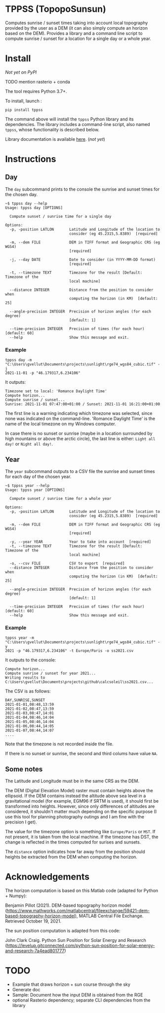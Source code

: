 # TPPSS (TopopoSunsun)

Computes sunrise / sunset times taking into account local topography provided by the user as a DEM (it can also simply compute an horizon based on the DEM). Provides a library and a command line script to compute sunrise / sunset for a location for a single day or a whole year.

# Install

*Not yet on PyPI*

TODO mention rasterio + conda

The tool requires Python 3.7+.

To install, launch :

```console
pip install tppss
```

The command above will install the `tppss` Python library and its dependencies. The library includes a command-line script, also named `tppss`, whose functionality is described below.

Library documentation is available [here](http://example.com). (*not yet*)

# Instructions

## Day

The `day` subcommand prints to the console the sunrise and sunset times for the chosen day.

```console
~$ tppss day --help
Usage: tppss day [OPTIONS]

  Compute sunset / sunrise time for a single day

Options:
  -p, -position LATLON       Latitude and Longitude of the location to
                             consider (eg 45.2315,5.8389)  [required]

  -m, --dem FILE             DEM in TIFF format and Geographic CRS (eg WGS4)
                             [required]

  -j, --day DATE             Date to consider (in YYYY-MM-DD format)
                             [required]

  -t, --timezone TEXT        Timezone for the result [Default: Timezone of the
                             local machine]

  --distance INTEGER         Distance from the position to consider when
                             computing the horizon (in KM)  [default: 25]

  --angle-precision INTEGER  Precision of horizon angles (for each degree)
                             [default: 1]

  --time-precision INTEGER   Precision of times (for each hour)  [default: 60]
  --help                     Show this message and exit.
```


### Example

```
tppss day -m "C:\Users\gvellut\Documents\projects\sunlight\rge74_wgs84_cubic.tif" -j
2021-11-01 -p "46.179317,6.234106"
```

It outputs:

```
Timezone set to local: 'Romance Daylight Time'
Compute horizon...
Compute sunrise / sunset...
Sunrise: 2021-11-01 07:47:00+01:00 / Sunset: 2021-11-01 16:21:00+01:00
```

The first line is a warning indicating which timezone was selected, since none was indicated on the command-line. 'Romance Daylight Time' is the name of the local timezone on my Windows computer.

In case there is no sunset or sunrise (maybe in a location surrounded by high mountains or above the arctic circle), the last line is either: `Light all day!` or `Night all day!`.

## Year

The `year` subcommand outputs to a CSV file the sunrise and sunset times for each day of the chosen year.

```console
~$ tppss year --help
Usage: tppss year [OPTIONS]

  Compute sunset / sunrise time for a whole year

Options:
  -p, -position LATLON       Latitude and Longitude of the location to
                             consider (eg 45.2315,5.8389)  [required]

  -m, --dem FILE             DEM in TIFF format and Geographic CRS (eg WGS4)
                             [required]

  -y, --year YEAR            Year to take into account  [required]
  -t, --timezone TEXT        Timezone for the result [Default: Timezone of the
                             local machine]

  -o, --csv FILE             CSV to export  [required]
  --distance INTEGER         Distance from the position to consider when
                             computing the horizon (in KM)  [default: 25]

  --angle-precision INTEGER  Precision of horizon angles (for each degree)
                             [default: 1]

  --time-precision INTEGER   Precision of times (for each hour)  [default: 60]
  --help                     Show this message and exit.
```

### Example

```
tppss year -m "C:\Users\gvellut\Documents\projects\sunlight\rge74_wgs84_cubic.tif" -y
2021 -p "46.179317,6.234106" -t Europe/Paris -o ss2021.csv
```

It outputs to the console:

```
Compute horizon...
Compute sunrise / sunset for year 2021...
Writing results to C:\Users\gvellut\Documents\projects\github\calcsoleil\ss2021.csv...
```

The CSV is as follows:

```
DAY,SUNRISE,SUNSET
2021-01-01,08:48,13:59
2021-01-02,08:47,13:59
2021-01-03,08:47,14:01
2021-01-04,08:46,14:04
2021-01-05,08:46,14:04
2021-01-06,08:44,14:05
2021-01-07,08:44,14:07
....
```

Note that the timezone is not recorded inside the file.

If there is no sunset or sunrise, the second and third colums have value `NA`.

## Some notes

The Latitude and Longitude must be in the same CRS as the DEM.

The DEM (Digital Elevation Model) raster must contain heights above the ellipsoid. If the DEM contains instead the altitude above sea level in a gravitational model (for example, EGM96 if SRTM is used), it should first be transformed into heights. However, since only differences of altitudes are considered, it shouldn't matter much depending on the specific purpose (I use this tool for planning photography outings and I am fine with the precision I get).

The value for the timezone option is something like `Europe/Paris` or `MST`. If not present, it is taken from the local machine. If the timezone has DST, the change is reflected in the times computed for surises and sunsets.

The `distance` option indicates how far away from the position should heights be extracted from the DEM when computing the horizon.

# Acknowledgements

The horizon computation is based on this Matlab code (adapted for Python + Numpy):

Benjamin Pillot (2021). DEM-based topography horizon model 
(https://www.mathworks.com/matlabcentral/fileexchange/59421-dem-based-topography-horizon-model),
MATLAB Central File Exchange. Retrieved October 19, 2021. 


The sun position computation is adapted from this code:

John Clark Craig. Python Sun Position for Solar Energy and Research
(https://levelup.gitconnected.com/python-sun-position-for-solar-energy-and-research-7a4ead801777)


# TODO 

- Example that draws horizon + sun course through the sky
- Generate doc
- Sample: Document how the input DEM is obtained from the RGE 
- optional Rasterio dependency; separate CLI dependencies from the library
